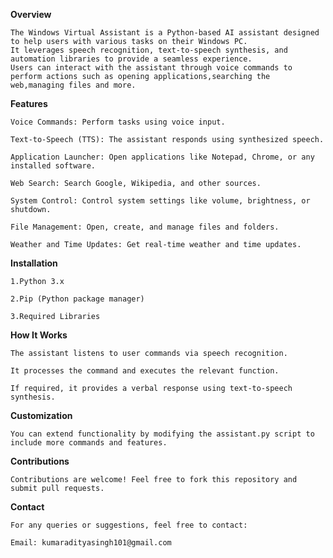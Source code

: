 **Overview**

    The Windows Virtual Assistant is a Python-based AI assistant designed to help users with various tasks on their Windows PC.
    It leverages speech recognition, text-to-speech synthesis, and automation libraries to provide a seamless experience.
    Users can interact with the assistant through voice commands to perform actions such as opening applications,searching the web,managing files and more.

**Features**

    Voice Commands: Perform tasks using voice input.

    Text-to-Speech (TTS): The assistant responds using synthesized speech.

    Application Launcher: Open applications like Notepad, Chrome, or any installed software.

    Web Search: Search Google, Wikipedia, and other sources.

    System Control: Control system settings like volume, brightness, or shutdown.

    File Management: Open, create, and manage files and folders.

    Weather and Time Updates: Get real-time weather and time updates.

**Installation**

    1.Python 3.x

    2.Pip (Python package manager)

    3.Required Libraries

**How It Works**

    The assistant listens to user commands via speech recognition.

    It processes the command and executes the relevant function.

    If required, it provides a verbal response using text-to-speech synthesis.

**Customization**

    You can extend functionality by modifying the assistant.py script to include more commands and features.

**Contributions**

    Contributions are welcome! Feel free to fork this repository and submit pull requests.

**Contact**

    For any queries or suggestions, feel free to contact:

    Email: kumaradityasingh101@gmail.com

